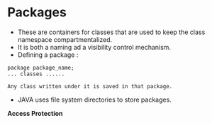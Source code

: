 # Packages
  
* These are containers for classes that are used to keep the class namespace compartmentalized.  
* It is both a naming ad a visibility control mechanism.  
* Defining a package :
```
package package_name;
... classes ......

Any class written under it is saved in that package.
```
* JAVA uses file system directories to store packages.  
  
**Access Protection**
